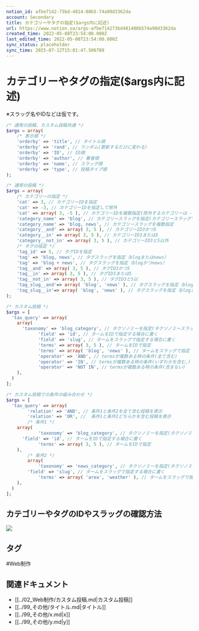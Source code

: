 ```yaml
---
notion_id: afbe7142-73bd-4814-88b5-74a90d3362da
account: Secondary
title: カテゴリーやタグの指定($args内に記述)
url: https://www.notion.so/args-afbe714273bd481488b574a90d3362da
created_time: 2022-05-08T23:54:00.000Z
last_edited_time: 2022-05-08T23:54:00.000Z
sync_status: placeholder
sync_time: 2025-07-12T15:01:47.506709
---
```

# カテゴリーやタグの指定($args内に記述)

※スラッグ名やIDなどは仮です。
```php
/* 通常の投稿、カスタム投稿共通 */
$args = array(
	/* 表示順 */
	'orderby' => 'title', // タイトル順
	'orderby' => 'rand', // ランダム(更新するたびに変わる)
	'orderby' => 'ID', // ID順
	'orderby' => 'author', // 著者順
	'orderby' => 'name', // スラッグ順
	'orderby' => 'type', // 投稿タイプ順
);

/* 通常の投稿 */
$args = array(
	/* カテゴリーの指定 */
	'cat' => 3, // カテゴリーIDを指定
	'cat' => -3, // カテゴリーIDを指定して除外
	'cat' => array( 3, -5 ), // カテゴリーIDを複数指定(除外するカテゴリーは -(マイナス)を付ける)
	'category_name' => 'blog', // カテゴリースラッグを指定(カテゴリースラッグ'blog'の場合)
	'category_name' => 'blog, news', // カテゴリースラッグを複数指定
	'category__and' => array( 3, 5 ), // カテゴリーID3かつ5
	'category__in' => array( 3, 5 ), // カテゴリーID3または5
	'category__not_in' => array( 3, 5 ), // カテゴリーID3と5以外
	/* タグの指定 */
	'tag_id' => 5, // タグIDを指定
	'tag' => 'blog, news', // タグスラッグを指定（blogまたはnews）
	'tag' => 'blog + news', // タグスラッグを指定（blogかつnews）
	'tag__and' => array( 3, 5 ), // タグID3かつ5
	'tag__in' => array( 3, 5 ), // タグID3または5
	'tag__not_in' => array( 3, 5 ), // タグID3と5以
	'tag_slug__and'=> array( 'blog', 'news' ), // タグスラッグを指定（blogかつnews）
	'tag_slug__in'=> array( 'blog', 'news' ), // タグスラッグを指定（blogまたはnews）
);

/* カスタム投稿 */
$args = [
  'tax_query' => array(
    array(
      'taxonomy' => 'blog_category', // タクソノミーを指定(タクソノミースラッグ)
			'field' => 'id', // タームをIDで指定する場合に書く
			'field' => 'slug', // タームをスラッグで指定する場合に書く
			'terms' => array( 3, 5 ), // タームをIDで指定
			'terms' => array( 'blog', 'news' ), // タームをスラッグで指定
			'operator' => 'AND', // termsが複数ある時の条件(全て含む)
			'operator' => 'IN', // termsが複数ある時の条件(いずれかを含む,)
			'operator' => 'NOT IN', // termsが複数ある時の条件(含まない)
    ),
  )
];

/* カスタム投稿での条件の組み合わせ */
$args = [
  'tax_query' => array(
		'relation' => 'AND', // 条件1と条件2を全て含む投稿を表示
		'relation' => 'OR', //  条件1と条件2どちらかを含む投稿を表示
		/* 条件1 */
    array(
			'taxonomy' => 'blog_category', // タクソノミーを指定(タクソノミースラッグ)
      'field' => 'id', // タームをIDで指定する場合に書く
			'terms' => array( 3, 5 ), // タームをIDで指定
    ),
		/* 条件2 */
		array(
			'taxonomy' => 'news_category', // タクソノミーを指定(タクソノミースラッグ)
	    'field' => 'slug', // タームをスラッグで指定する場合に書く
			'terms' => array( 'area', 'weather' ), // タームをスラッグで指定
    ),
  )
];
```
## カテゴリーやタグのIDやスラッグの確認方法
![](https://prod-files-secure.s3.us-west-2.amazonaws.com/d58fe38c-a9d4-4466-aed9-85604b7b2c6d/36d2cf5e-8112-4ec5-8837-b5a07ae7ce9d/%E3%82%AB%E3%83%86%E3%82%B3%E3%82%99%E3%83%AA%E3%83%BCID%E3%81%AE%E7%A2%BA%E8%AA%8D.jpg?X-Amz-Algorithm=AWS4-HMAC-SHA256&X-Amz-Content-Sha256=UNSIGNED-PAYLOAD&X-Amz-Credential=ASIAZI2LB4667FAOC6X5%2F20250719%2Fus-west-2%2Fs3%2Faws4_request&X-Amz-Date=20250719T062801Z&X-Amz-Expires=3600&X-Amz-Security-Token=IQoJb3JpZ2luX2VjEIX%2F%2F%2F%2F%2F%2F%2F%2F%2F%2FwEaCXVzLXdlc3QtMiJHMEUCIQD9H4dyFDcOLq97IkmWYORPzftVWtCSQIa3n4pxxBdt9gIgd0F783QRCqdaYqz4rlVq2da5u0RYzv73BwifU0JaqGcqiAQInv%2F%2F%2F%2F%2F%2F%2F%2F%2F%2FARAAGgw2Mzc0MjMxODM4MDUiDKqNDsPsQg463PtjayrcA4TeXKnHsMYlARcxjRK6z0EzVuu1Ge2MH8PY7qYhdFJCGOHLZ%2F2X1uMafmBu3aVm%2F2ieNZ04d9Z4728meMvuC7Y6S4PT%2FNcF2dwGns9sbwMWsx1i8E%2FrBRxy1sk8BBr%2BYUf%2BJNah9%2FJxvQmuTYyNpamblJ6eP2tstURJqj8xp1DjA0VTi2XigmCfjqe7FNrRfAet6KsRfZtOpZ36O85CRkyjZluW4hTGaeoSY5NuLWznmPlxjMm5Bb%2BFfyJexAC41gkNmYYDqoxIIZXv4dlfg3BtqHPdM0OaTeDado07bLE9BHMPQ7EJBpgux%2BPbZ8kLAJJEoVgtMi5yaG63Q3wmGPvRohLQoeOk2QlNG7V3Gvhw9%2BIlXfKHFvOMZZkuSeYSlPIV5JzGRy9Ekfe0U2jWA3m4TXrtDGB3bSBTSFlZmb8zhw%2BfsVfALUtgjE9iNQT8xg1e2FYaaW5QmY5PuMQsLwNDMQNrcLUm66ySQKn34NTniIdRi6qyjH5zemJCn4agIgk%2BdbR53RzDNmVUJHBYQqrF59hxVrAzzOXMHJpLuBl6uKrPhwtsTz8D7%2BUW1uqMw9wxyaaHZ0JZVS6i98n8AnRVEaqJZ%2F1eBHM8T06yAN5iZW0KraNrliANLvA8MLLF7MMGOqUB%2FQrEQQsoEsybQejoYEEVMK%2BYpSXCyRjonAVp4Q5NJqoD%2BhDolKZ0Y3hCC%2BWPoty2MnSpFGrM5%2B9BR%2BYS2Poj7XvxWjhFNajyknt2QgKPnf7IF4FakRFjmSZHvZRKc9UvT%2BJkcnOY6uo9kinewCuC4rwsjN3LXvFtXANbOpJPvuvZjlxHb6AJoOam5b69xg4pyZeE%2F0MsjfVTQjrDYFX94W0XgQNM&X-Amz-Signature=4728d98271396822146c9ff9af93212b00bfaefdc026ce8b8212d8354647a049&X-Amz-SignedHeaders=host&x-amz-checksum-mode=ENABLED&x-id=GetObject)

## タグ

#Web制作 

## 関連ドキュメント

- [[../02_Web制作/カスタム投稿.md|カスタム投稿]]
- [[../99_その他/タイトル.md|タイトル]]
- [[../99_その他/x.md|x]]
- [[../99_その他/y.md|y]]
